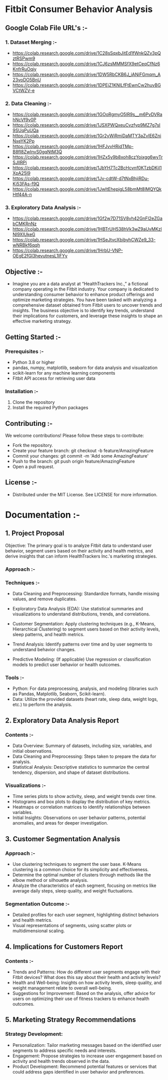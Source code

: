 # Fitbit Consumer Behavior Analysis 

## Google Colab File URL's :-
### 1. Dataset Merging :-
- https://colab.research.google.com/drive/1C28sSqxbJitEd1fWnkQZv3pQztRSPwm9
- https://colab.research.google.com/drive/1CJ6zsMMMSfX9etCeqCfNz6KnfrRuOqiy
- https://colab.research.google.com/drive/1DW5RbCKB6J_iANiFGmqm_A23voDO5BnU
- https://colab.research.google.com/drive/1DPEjZ1KNlLfFtEwnCw2huvBGVCtWZV-e

### 2. Data Cleaning :-
- https://colab.research.google.com/drive/1GOoRgmyO5lR9s__m6PvDVRahNcVf9v0P
- https://colab.research.google.com/drive/1JSXPWQxeuCvzfyp9MZ7g7sI9SUqPuUQa
- https://colab.research.google.com/drive/1Gr2yWiRmiDaMTY3aZvIE6ZniNxeYK2Pp
- https://colab.research.google.com/drive/1HFJvvHRidTMp-B8fI8ZwInvS0gqNtM3Q
- https://colab.research.google.com/drive/1HZx5y9b8xoh8czYoixgg6wyTrSJllRPi
- https://colab.research.google.com/drive/1JbYH7Tc2BcHcvnf0KTzbDKjI1XpA25I9
- https://colab.research.google.com/drive/1Jv-cdtW-d7tNxBhjiRDu-Ki53FAs-f9Q
- https://colab.research.google.com/drive/1JwItEhepjgL58bmMt8IMQYQkHtf44A-n

### 3. Exploratory Data Analysis :- 
  - https://colab.research.google.com/drive/1Gf2w7D71SV8vh42GnFl2eZGabCMKRnNz
  - https://colab.research.google.com/drive/1HBTrUH538hVk3wZ9aUvMKzlNI9XIUkeG
  - https://colab.research.google.com/drive/1HSeJtvcXbibyhCWZe9_33-wNRBkf6qqh
  - https://colab.research.google.com/drive/1HrbU-VNP-OEgE2fGl3hevutnesL1lFYy
 
## Objective :-
- Imagine you are a data analyst at “HealthTrackers Inc.,” a fictional company operating in the Fitbit industry. Your company is dedicated to understanding consumer behavior to enhance product offerings and optimize marketing strategies. You have been tasked with analyzing a comprehensive dataset obtained from Fitbit users to uncover trends and insights. The business objective is to identify key trends, understand their implications for customers, and leverage these insights to shape an effective marketing strategy.
 
## Getting Started :-
### Prerequisites :-
- Python 3.8 or higher
- pandas, numpy, matplotlib, seaborn for data analysis and visualization
- scikit-learn for any machine learning components
- Fitbit API access for retrieving user data

### Installation :-
1. Clone the repository
2. Install the required Python packages

## Contributing :-
We welcome contributions! Please follow these steps to contribute:

- Fork the repository.
- Create your feature branch: git checkout -b feature/AmazingFeature
- Commit your changes: git commit -m 'Add some AmazingFeature'
- Push to the branch: git push origin feature/AmazingFeature
- Open a pull request.

## License :- 
- Distributed under the MIT License. See LICENSE for more information.

# Documentation :-
## 1. Project Proposal
Objective: The primary goal is to analyze Fitbit data to understand user behavior, segment users based on their activity and health metrics, and derive insights that can inform HealthTrackers Inc.'s marketing strategies.

### Approach :-

### Techniques :- 
- Data Cleaning and Preprocessing: Standardize formats, handle missing values, and remove duplicates.

- Exploratory Data Analysis (EDA): Use statistical summaries and visualizations to understand distributions, trends, and correlations.

- Customer Segmentation: Apply clustering techniques (e.g., K-Means, Hierarchical Clustering) to segment users based on their activity levels, sleep patterns, and health metrics.

- Trend Analysis: Identify patterns over time and by user segments to understand behavior changes.

- Predictive Modeling: (If applicable) Use regression or classification models to predict user behavior or health outcomes.

### Tools :-
- Python: For data preprocessing, analysis, and modeling (libraries such as Pandas, Matplotlib, Seaborn, Scikit-learn).
- Data: Utilize the provided datasets (heart rate, sleep data, weight logs, etc.) to perform the analysis.

## 2. Exploratory Data Analysis Report
### Contents :-

- Data Overview: Summary of datasets, including size, variables, and initial observations.
- Data Cleaning and Preprocessing: Steps taken to prepare the data for analysis.
- Statistical Analysis: Descriptive statistics to summarize the central tendency, dispersion, and shape of dataset distributions.

### Visualizations :-

- Time series plots to show activity, sleep, and weight trends over time.
- Histograms and box plots to display the distribution of key metrics.
- Heatmaps or correlation matrices to identify relationships between variables.
- Initial Insights: Observations on user behavior patterns, potential anomalies, and areas for deeper investigation.

## 3. Customer Segmentation Analysis
### Approach :-

- Use clustering techniques to segment the user base. K-Means clustering is a common choice for its simplicity and effectiveness.
- Determine the optimal number of clusters through methods like the elbow method or silhouette analysis.
- Analyze the characteristics of each segment, focusing on metrics like average daily steps, sleep quality, and weight fluctuations.
### Segmentation Outcome :-

- Detailed profiles for each user segment, highlighting distinct behaviors and health metrics.
- Visual representations of segments, using scatter plots or multidimensional scaling.

## 4. Implications for Customers Report
### Contents :-

- Trends and Patterns: How do different user segments engage with their Fitbit devices? What does this say about their health and activity levels?
- Health and Well-being: Insights on how activity levels, sleep quality, and weight management relate to overall well-being.
- Suggestions for Improvement: Based on the analysis, offer advice for users on optimizing their use of fitness trackers to enhance health outcomes.

## 5. Marketing Strategy Recommendations
### Strategy Development:

- Personalization: Tailor marketing messages based on the identified user segments to address specific needs and interests.
- Engagement: Propose strategies to increase user engagement based on activity and health trends observed in the data.
- Product Development: Recommend potential features or services that could address gaps identified in user behavior and preferences.
